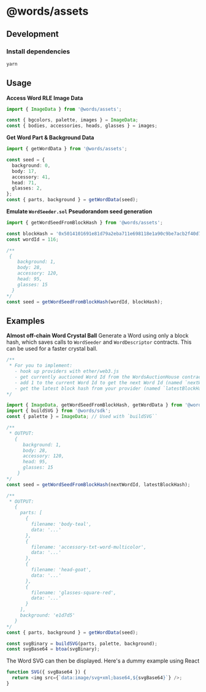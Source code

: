 # @words/assets

## Development

### Install dependencies

```sh
yarn
```

## Usage

**Access Word RLE Image Data**

```ts
import { ImageData } from '@words/assets';

const { bgcolors, palette, images } = ImageData;
const { bodies, accessories, heads, glasses } = images;
```

**Get Word Part & Background Data**

```ts
import { getWordData } from '@words/assets';

const seed = {
  background: 0,
  body: 17,
  accessory: 41,
  head: 71,
  glasses: 2,
};
const { parts, background } = getWordData(seed);
```

**Emulate `WordSeeder.sol` Pseudorandom seed generation**

```ts
import { getWordSeedFromBlockHash } from '@words/assets';

const blockHash = '0x5014101691e81d79a2eba711e698118e1a90c9be7acb2f40d7f200134ee53e01';
const wordId = 116;

/**
 {
    background: 1,
    body: 28,
    accessory: 120,
    head: 95,
    glasses: 15
  }
*/
const seed = getWordSeedFromBlockHash(wordId, blockHash);
```

## Examples

**Almost off-chain Word Crystal Ball**
Generate a Word using only a block hash, which saves calls to `WordSeeder` and `WordDescriptor` contracts. This can be used for a faster crystal ball.

```ts
/**
 * For you to implement:
   - hook up providers with ether/web3.js
   - get currently auctioned Word Id from the WordsAuctionHouse contract
   - add 1 to the current Word Id to get the next Word Id (named `nextWordId` below)
   - get the latest block hash from your provider (named `latestBlockHash` below)
*/

import { ImageData, getWordSeedFromBlockHash, getWordData } from '@words/assets';
import { buildSVG } from '@words/sdk';
const { palette } = ImageData; // Used with `buildSVG``

/**
 * OUTPUT:
   {
      background: 1,
      body: 28,
      accessory: 120,
      head: 95,
      glasses: 15
    }
*/
const seed = getWordSeedFromBlockHash(nextWordId, latestBlockHash);

/** 
 * OUTPUT:
   {
     parts: [
       {
         filename: 'body-teal',
         data: '...'
       },
       {
         filename: 'accessory-txt-word-multicolor',
         data: '...'
       },
       {
         filename: 'head-goat',
         data: '...'
       },
       {
         filename: 'glasses-square-red',
         data: '...'
       }
     ],
     background: 'e1d7d5'
   }
*/
const { parts, background } = getWordData(seed);

const svgBinary = buildSVG(parts, palette, background);
const svgBase64 = btoa(svgBinary);
```

The Word SVG can then be displayed. Here's a dummy example using React

```ts
function SVG({ svgBase64 }) {
  return <img src={`data:image/svg+xml;base64,${svgBase64}`} />;
}
```
